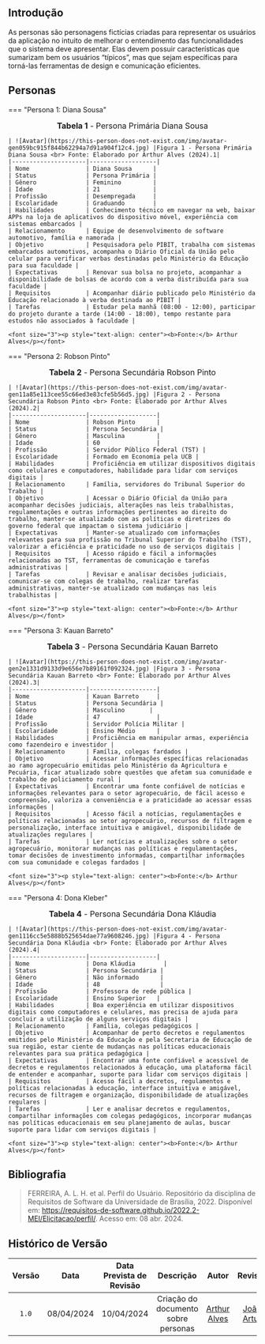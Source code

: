 ## <a>Introdução</a>

As personas são personagens fictícias criadas para representar os usuários da aplicação no intuito de melhorar o entendimento das funcionalidades que o sistema deve apresentar. Elas devem possuir características que sumarizam bem os usuários “típicos”, mas que sejam específicas para torná-las ferramentas de design e comunicação eficientes.


## <a>Personas</a>
=== "Persona 1: Diana Sousa"
    <font size="3"><p style="text-align: center"><b>Tabela 1</b> - Persona Primária Diana Sousa</p></font>

    | ![Avatar](https://this-person-does-not-exist.com/img/avatar-gen059bc915f844b62294a7d91a904f12c4.jpg) |Figura 1 - Persona Primária Diana Sousa <br> Fonte: Elaborado por Arthur Alves (2024).1|
    |---------------------|-------------------|
    | Nome                | Diana Sousa      |
    | Status              | Persona Primária |
    | Gênero              | Feminino         |
    | Idade               | 21               |
    | Profissão           | Desempregada     |
    | Escolaridade        | Graduando        |
    | Habilidades         | Conhecimento técnico em navegar na web, baixar APPs na loja de aplicativos do dispositivo móvel, experiência com sistemas embarcados |
    | Relacionamento      | Equipe de desenvolvimento de software automotivo, família e namorada |
    | Objetivo            | Pesquisadora pelo PIBIT, trabalha com sistemas embarcados automotivos, acompanha o Diário Oficial da União pelo celular para verificar verbas destinadas pelo Ministério da Educação para sua faculdade |
    | Expectativas        | Renovar sua bolsa no projeto, acompanhar a disponibilidade de bolsas de acordo com a verba distribuída para sua faculdade |
    | Requisitos          | Acompanhar diário publicado pelo Ministério da Educação relacionado à verba destinada ao PIBIT |
    | Tarefas             | Estudar pela manhã (08:00 - 12:00), participar do projeto durante a tarde (14:00 - 18:00), tempo restante para estudos não associados à faculdade |

    <font size="3"><p style="text-align: center"><b>Fonte:</b> Arthur Alves</p></font>

=== "Persona 2: Robson Pinto"
    <font size="3"><p style="text-align: center"><b>Tabela 2</b> - Persona Secundária Robson Pinto</p></font>

    | ![Avatar](https://this-person-does-not-exist.com/img/avatar-gen11a85e113cee55c66ed3e83cfe5b56d5.jpg) |Figura 2 - Persona Secundária Robson Pinto <br> Fonte: Elaborado por Arthur Alves (2024).2|
    |---------------------|-------------------|
    | Nome                | Robson Pinto      |
    | Status              | Persona Secundária |
    | Gênero              | Masculina         |
    | Idade               | 60                |
    | Profissão           | Servidor Público Federal (TST) |
    | Escolaridade        | Formado em Economia pela UCB |
    | Habilidades         | Proficiência em utilizar dispositivos digitais como celulares e computadores, habilidade para lidar com serviços digitais |
    | Relacionamento      | Família, servidores do Tribunal Superior do Trabalho |
    | Objetivo            | Acessar o Diário Oficial da União para acompanhar decisões judiciais, alterações nas leis trabalhistas, regulamentações e outras informações pertinentes ao direito do trabalho, manter-se atualizado com as políticas e diretrizes do governo federal que impactam o sistema judiciário |
    | Expectativas        | Manter-se atualizado com informações relevantes para sua profissão no Tribunal Superior do Trabalho (TST), valorizar a eficiência e praticidade no uso de serviços digitais |
    | Requisitos          | Acesso rápido e fácil a informações relacionadas ao TST, ferramentas de comunicação e tarefas administrativas |
    | Tarefas             | Revisar e analisar decisões judiciais, comunicar-se com colegas de trabalho, realizar tarefas administrativas, manter-se atualizado com mudanças nas leis trabalhistas |

    <font size="3"><p style="text-align: center"><b>Fonte:</b> Arthur Alves</p></font>

=== "Persona 3: Kauan Barreto"
    <font size="3"><p style="text-align: center"><b>Tabela 3</b> - Persona Secundária Kauan Barreto</p></font>

    | ![Avatar](https://this-person-does-not-exist.com/img/avatar-gen2e1331d9133d9e656e7b89161f092324.jpg) |Figura 3 - Persona Secundária Kauan Barreto <br> Fonte: Elaborado por Arthur Alves (2024).3|
    |---------------------|-------------------|
    | Nome                | Kauan Barreto     |
    | Status              | Persona Secundária |
    | Gênero              | Masculino       |
    | Idade               | 47                |
    | Profissão           | Servidor Polícia Militar |
    | Escolaridade        | Ensino Médio      |
    | Habilidades         | Proficiência em manipular armas, experiência como fazendeiro e investidor |
    | Relacionamento      | Família, colegas fardados |
    | Objetivo            | Acessar informações específicas relacionadas ao ramo agropecuário emitidas pelo Ministério da Agricultura e Pecuária, ficar atualizado sobre questões que afetam sua comunidade e trabalho de policiamento rural |
    | Expectativas        | Encontrar uma fonte confiável de notícias e informações relevantes para o setor agropecuário, de fácil acesso e compreensão, valoriza a conveniência e a praticidade ao acessar essas informações |
    | Requisitos          | Acesso fácil a notícias, regulamentações e políticas relacionadas ao setor agropecuário, recursos de filtragem e personalização, interface intuitiva e amigável, disponibilidade de atualizações regulares |
    | Tarefas             | Ler notícias e atualizações sobre o setor agropecuário, monitorar mudanças nas políticas e regulamentações, tomar decisões de investimento informadas, compartilhar informações com sua comunidade e colegas fardados |

    <font size="3"><p style="text-align: center"><b>Fonte:</b> Arthur Alves</p></font>

=== "Persona 4: Dona Kleber"
    <font size="3"><p style="text-align: center"><b>Tabela 4</b> - Persona Secundária Dona Kláudia</p></font>

    | ![Avatar](https://this-person-does-not-exist.com/img/avatar-gen1116cc5e5888b525654dae77a9608246.jpg) |Figura 4 - Persona Secundária Dona Kláudia <br> Fonte: Elaborado por Arthur Alves (2024).4|
    |---------------------|-------------------|
    | Nome                | Dona Kláudia        |
    | Status              | Persona Secundária |
    | Gênero              | Não informado      |
    | Idade               | 48                 |
    | Profissão           | Professora de rede pública |
    | Escolaridade        | Ensino Superior   |
    | Habilidades         | Boa experiência em utilizar dispositivos digitais como computadores e celulares, mas precisa de ajuda para concluir a utilização de alguns serviços digitais |
    | Relacionamento      | Família, colegas pedagógicos |
    | Objetivo            | Acompanhar de perto decretos e regulamentos emitidos pelo Ministério da Educação e pela Secretaria de Educação de sua região, estar ciente de mudanças nas políticas educacionais relevantes para sua prática pedagógica |
    | Expectativas        | Encontrar uma fonte confiável e acessível de decretos e regulamentos relacionados à educação, uma plataforma fácil de entender e acompanhar, suporte para lidar com serviços digitais |
    | Requisitos          | Acesso fácil a decretos, regulamentos e políticas relacionadas à educação, interface intuitiva e amigável, recursos de filtragem e organização, disponibilidade de atualizações regulares |
    | Tarefas             | Ler e analisar decretos e regulamentos, compartilhar informações com colegas pedagógicos, incorporar mudanças nas políticas educacionais em seu planejamento de aulas, buscar suporte para lidar com serviços digitais |

    <font size="3"><p style="text-align: center"><b>Fonte:</b> Arthur Alves</p></font>

## <a>Bibliografia</a>

> FERREIRA, A. L. H. et al. Perfil do Usuário. Repositório da disciplina de Requisitos de Software da Universidade de Brasília, 2022. Disponível em: <a href="https://requisitos-de-software.github.io/2022.2-MEI/Elicitacao/perfil/">https://requisitos-de-software.github.io/2022.2-MEI/Elicitacao/perfil/</a>. Acesso em: 08 abr. 2024.

## <a>Histórico de Versão</a>
|Versão|Data|Data Prevista de Revisão|Descrição|Autor|Revisor|
| :------: | :----------: |:-----------: | :-----------: | :---------: |:---------: |
|`1.0`|08/04/2024|10/04/2024| Criação do documento sobre personas | [Arthur Alves](https://github.com/arthrok)| [João Artur](https://github.com/joao-artl) |